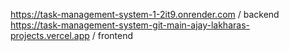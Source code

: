 https://task-management-system-1-2it9.onrender.com / backend 
https://task-management-system-git-main-ajay-lakharas-projects.vercel.app / frontend 
